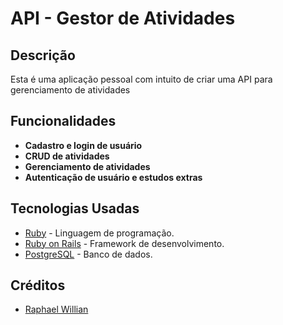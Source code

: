 # API - Gestor de Atividades

## Descrição

Esta é uma aplicação pessoal com intuito de criar uma API para gerenciamento de atividades

## Funcionalidades

- **Cadastro e login de usuário**
- **CRUD de atividades**
- **Gerenciamento de atividades**
- **Autenticação de usuário e estudos extras**

## Tecnologias Usadas

- [Ruby](https://www.ruby-lang.org/pt/) - Linguagem de programação.
- [Ruby on Rails](https://rubyonrails.org/) - Framework de desenvolvimento.
- [PostgreSQL](https://www.postgresql.org/) - Banco de dados.

## Créditos

- [Raphael Willian](https://github.com/RaphaelWillianBarbosadePaula)